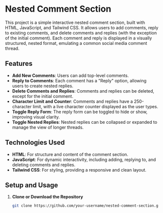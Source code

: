 # Nested Comment Section

This project is a simple interactive nested comment section, built with HTML, JavaScript, and Tailwind CSS. It allows users to add comments, reply to existing comments, and delete comments and replies (with the exception of the initial comment). Each comment and reply is displayed in a visually structured, nested format, emulating a common social media comment thread.

## Features

- **Add New Comments**: Users can add top-level comments.
- **Reply to Comments**: Each comment has a "Reply" option, allowing users to create nested replies.
- **Delete Comments and Replies**: Comments and replies can be deleted, except for the initial comment.
- **Character Limit and Counter**: Comments and replies have a 250-character limit, with a live character counter displayed as the user types.
- **Toggle Reply Form**: The reply form can be toggled to hide or show, improving visual clarity.
- **Toggle Nested Replies**: Nested replies can be collapsed or expanded to manage the view of longer threads.

## Technologies Used

- **HTML**: For structure and content of the comment section.
- **JavaScript**: For dynamic interactivity, including adding, replying to, and deleting comments and replies.
- **Tailwind CSS**: For styling, providing a responsive and clean layout.

## Setup and Usage

1. **Clone or Download the Repository**

   ```bash
   git clone https://github.com/your-username/nested-comment-section.git
